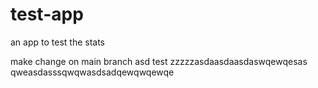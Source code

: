 # test-app
an app to test the stats

make change on main branch
asd
test
zzzzzasdaasdaasdaswqewqesas 
qweasdasssqwqwasdsadqewqwqewqe